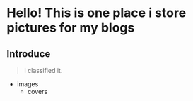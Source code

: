 # Hello! This is one place i store pictures for my blogs
## Introduce
> I classified it.
+ images
  + covers
